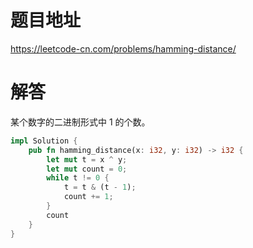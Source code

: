 # 题目地址

<https://leetcode-cn.com/problems/hamming-distance/>

# 解答

某个数字的二进制形式中 1 的个数。

```rust
impl Solution {
    pub fn hamming_distance(x: i32, y: i32) -> i32 {
        let mut t = x ^ y;
        let mut count = 0;
        while t != 0 {
            t = t & (t - 1);
            count += 1;
        }
        count
    }
}
```

